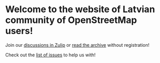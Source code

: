 # Welcome to the website of Latvian community of OpenStreetMap users!

Join our [discussions in Zulip](https://osmlatvija.zulipchat.com/) or [read the archive](./zulip-archive/) without registration!

Check out the [list of issues](./Osmalyzer/) to help us with!
